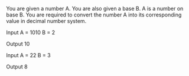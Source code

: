 You are given a number A. You are also given a base B. A is a number on base B.
You are required to convert the number A into its corresponding value in decimal number system.

Input
A = 1010
B = 2

Output
10

Input
A = 22 
B = 3

Output
8
